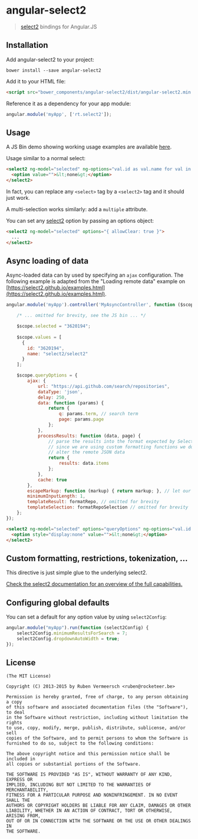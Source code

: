 # angular-select2

> [select2](https://select2.github.io/) bindings for Angular.JS

## Installation
Add angular-select2 to your project:

```
bower install --save angular-select2
```

Add it to your HTML file:

```html
<script src="bower_components/angular-select2/dist/angular-select2.min.js"></script>
```

Reference it as a dependency for your app module:

```js
angular.module('myApp', ['rt.select2']);
```

## Usage

A JS Bin demo showing working usage examples are available [here](https://jsbin.com/fifaqu/edit?html,js,output).

Usage similar to a normal select:

```html
<select2 ng-model="selected" ng-options="val.id as val.name for val in values">
  <option value="">&lt;none&gt;</option>
</select2>
```

In fact, you can replace any `<select>` tag by a `<select2>` tag and it should just work.

A multi-selection works similarly: add a `multiple` attribute.

You can set any [select2](http://ivaynberg.github.io/select2/) option by passing an options object:

```html
<select2 ng-model="selected" options="{ allowClear: true }">
  ...
</select2>
```

## Async loading of data
Async-loaded data can by used by specifying an `ajax` configuration. The following example is adapted from the "Loading remote data" example on [https://select2.github.io/examples.html](https://select2.github.io/examples.html).

```js
angular.module('myApp').controller('MyAsyncController', function ($scope) {

    /* ... omitted for brevity, see the JS bin ... */

    $scope.selected = "3620194";
    
    $scope.values = [
      {
        id: "3620194",
        name: "select2/select2"
      }
    ];

    $scope.queryOptions = {
        ajax: {
            url: "https://api.github.com/search/repositories",
            dataType: 'json',
            delay: 250,
            data: function (params) {
                return {
                    q: params.term, // search term
                    page: params.page
                };
            },
            processResults: function (data, page) {
                // parse the results into the format expected by Select2.
                // since we are using custom formatting functions we do not need to
                // alter the remote JSON data
                return {
                    results: data.items
                };
            },
            cache: true
        },
        escapeMarkup: function (markup) { return markup; }, // let our custom formatter work
        minimumInputLength: 1,
        templateResult: formatRepo, // omitted for brevity
        templateSelection: formatRepoSelection // omitted for brevity    
    };
});
```

```html
<select2 ng-model="selected" options="queryOptions" ng-options="val.id as val.name for val in values">
  <option style="display:none" value="">&lt;none&gt;</option>
</select2>
```

## Custom formatting, restrictions, tokenization, ...
This directive is just simple glue to the underlying select2.

[Check the select2 documentation for an overview of the full capabilities.](https://select2.github.io/examples.html)

## Configuring global defaults
You can set a default for any option value by using `select2Config`:

```js
angular.module("myApp").run(function (select2Config) {
    select2Config.minimumResultsForSearch = 7;
    select2Config.dropdownAutoWidth = true;
});
```

## License 

    (The MIT License)

    Copyright (C) 2013-2015 by Ruben Vermeersch <ruben@rocketeer.be>

    Permission is hereby granted, free of charge, to any person obtaining a copy
    of this software and associated documentation files (the "Software"), to deal
    in the Software without restriction, including without limitation the rights
    to use, copy, modify, merge, publish, distribute, sublicense, and/or sell
    copies of the Software, and to permit persons to whom the Software is
    furnished to do so, subject to the following conditions:

    The above copyright notice and this permission notice shall be included in
    all copies or substantial portions of the Software.

    THE SOFTWARE IS PROVIDED "AS IS", WITHOUT WARRANTY OF ANY KIND, EXPRESS OR
    IMPLIED, INCLUDING BUT NOT LIMITED TO THE WARRANTIES OF MERCHANTABILITY,
    FITNESS FOR A PARTICULAR PURPOSE AND NONINFRINGEMENT. IN NO EVENT SHALL THE
    AUTHORS OR COPYRIGHT HOLDERS BE LIABLE FOR ANY CLAIM, DAMAGES OR OTHER
    LIABILITY, WHETHER IN AN ACTION OF CONTRACT, TORT OR OTHERWISE, ARISING FROM,
    OUT OF OR IN CONNECTION WITH THE SOFTWARE OR THE USE OR OTHER DEALINGS IN
    THE SOFTWARE.
